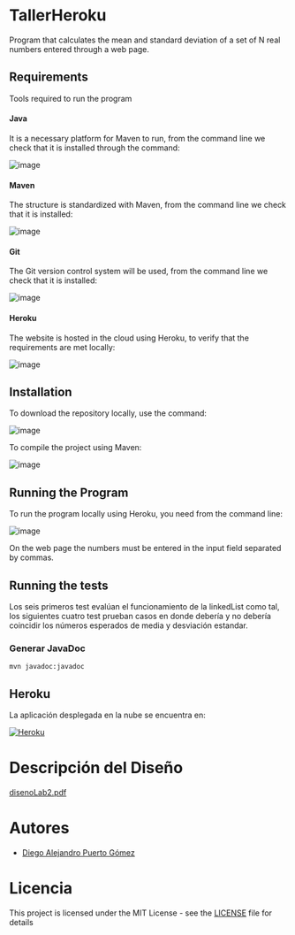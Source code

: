 # TallerHeroku

Program that calculates the mean and standard deviation of a set of N real numbers entered through a web page.

## Requirements

Tools required to run the program

#### Java

It is a necessary platform for Maven to run, from the command line we check that it is installed through the command:

![image](https://user-images.githubusercontent.com/50029247/107102176-a6e40600-67e7-11eb-8d10-780d59081bd4.png)

#### Maven

The structure is standardized with Maven, from the command line we check that it is installed:

![image](https://user-images.githubusercontent.com/50029247/107102289-06daac80-67e8-11eb-84cc-033d988321ac.png)


#### Git

The Git version control system will be used, from the command line we check that it is installed:

![image](https://user-images.githubusercontent.com/50029247/107102338-2eca1000-67e8-11eb-8743-0d0ae69bb1ac.png)

#### Heroku

The website is hosted in the cloud using Heroku, to verify that the requirements are met locally:

![image](https://user-images.githubusercontent.com/50029247/107102505-a5670d80-67e8-11eb-8092-3b45a084d9f5.png)

## Installation

To download the repository locally, use the command:

![image](https://user-images.githubusercontent.com/50029247/107102690-435ad800-67e9-11eb-8397-2fe8576a4273.png)

To compile the project using Maven:

![image](https://user-images.githubusercontent.com/50029247/107102739-5ff71000-67e9-11eb-9362-748893a253ad.png)


## Running the Program

To run the program locally using Heroku, you need from the command line:

![image](https://user-images.githubusercontent.com/50029247/107102947-f3304580-67e9-11eb-9d1e-7200b083e027.png)

On the web page the numbers must be entered in the input field separated by commas.


## Running the tests



Los seis primeros test evalúan el funcionamiento de la linkedList como tal, los siguientes cuatro test prueban casos en donde debería y no debería coincidir los números esperados de media y desviación estandar.


### Generar JavaDoc

```
mvn javadoc:javadoc
```

## Heroku

La aplicación desplegada en la nube se encuentra en: 

[![Heroku](https://camo.githubusercontent.com/be46aee4f8d55e322c3e7db60ea23a4deb5427c9/68747470733a2f2f6865726f6b752d62616467652e6865726f6b756170702e636f6d2f3f6170703d6865726f6b752d6261646765)](https://boiling-cove-24254.herokuapp.com/inputdata)

# Descripción del Diseño

[disenoLab2.pdf](disenoLab2.pdf)

# Autores

- [Diego Alejandro Puerto Gómez](https://github.com/Diego23p)

# Licencia

This project is licensed under the MIT License - see the [LICENSE](LICENSE) file for details
